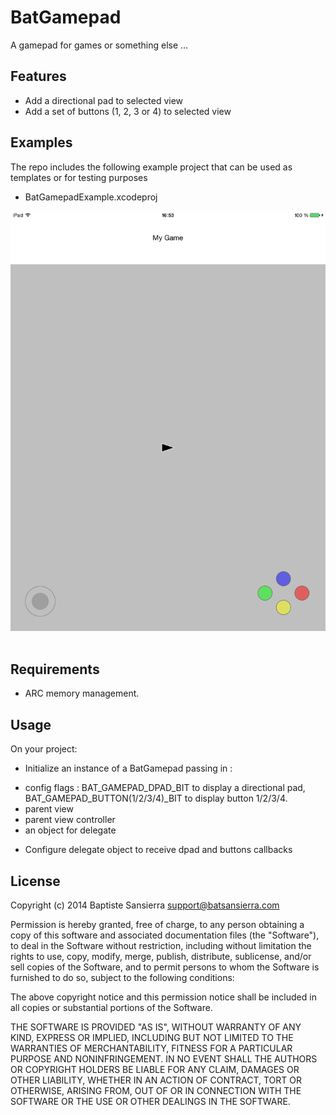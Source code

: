 # BatGamepad

A gamepad for games or something else …


## Features

* Add a directional pad to selected view
* Add a set of buttons (1, 2, 3 or 4) to selected view

## Examples

The repo includes the following example project that can be used as templates or for testing purposes
* BatGamepadExample.xcodeproj

![Image](https://github.com/BaptisteSansierra/BatGamepad/blob/master/gamepadScreenshot.png)
                   
## Requirements

* ARC memory management.

## Usage

On your project:
* Initialize an instance of a BatGamepad passing in :
- config flags : BAT_GAMEPAD_DPAD_BIT to display a directional pad, BAT_GAMEPAD_BUTTON(1/2/3/4)_BIT to display button 1/2/3/4.
- parent view
- parent view controller
- an object for delegate 
* Configure delegate object to receive dpad and buttons callbacks
	
## License

 Copyright (c) 2014 Baptiste Sansierra <support@batsansierra.com>
 
 Permission is hereby granted, free of charge, to any person obtaining a copy
 of this software and associated documentation files (the "Software"), to deal
 in the Software without restriction, including without limitation the rights
 to use, copy, modify, merge, publish, distribute, sublicense, and/or sell
 copies of the Software, and to permit persons to whom the Software is
 furnished to do so, subject to the following conditions:
 
 The above copyright notice and this permission notice shall be included in
 all copies or substantial portions of the Software.
 
 THE SOFTWARE IS PROVIDED "AS IS", WITHOUT WARRANTY OF ANY KIND, EXPRESS OR
 IMPLIED, INCLUDING BUT NOT LIMITED TO THE WARRANTIES OF MERCHANTABILITY,
 FITNESS FOR A PARTICULAR PURPOSE AND NONINFRINGEMENT. IN NO EVENT SHALL THE
 AUTHORS OR COPYRIGHT HOLDERS BE LIABLE FOR ANY CLAIM, DAMAGES OR OTHER
 LIABILITY, WHETHER IN AN ACTION OF CONTRACT, TORT OR OTHERWISE, ARISING FROM,
 OUT OF OR IN CONNECTION WITH THE SOFTWARE OR THE USE OR OTHER DEALINGS IN
 THE SOFTWARE.

